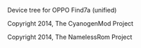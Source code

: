 Device tree for OPPO Find7a (unified)

Copyright 2014, The CyanogenMod Project

Copyright 2014, The NamelessRom Project

